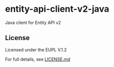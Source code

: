 # entity-api-client-v2-java
Java client for Entity API v2

## License

Licensed under the EUPL V.1.2

For full details, see [LICENSE.md](LICENSE.md)